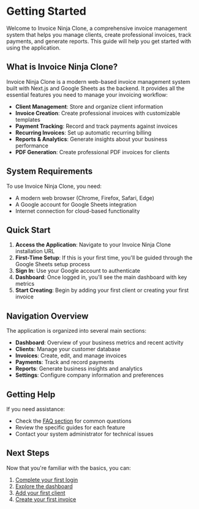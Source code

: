 # Getting Started

Welcome to Invoice Ninja Clone, a comprehensive invoice management system that helps you manage clients, create professional invoices, track payments, and generate reports. This guide will help you get started with using the application.

## What is Invoice Ninja Clone?

Invoice Ninja Clone is a modern web-based invoice management system built with Next.js and Google Sheets as the backend. It provides all the essential features you need to manage your invoicing workflow:

- **Client Management**: Store and organize client information
- **Invoice Creation**: Create professional invoices with customizable templates
- **Payment Tracking**: Record and track payments against invoices
- **Recurring Invoices**: Set up automatic recurring billing
- **Reports & Analytics**: Generate insights about your business performance
- **PDF Generation**: Create professional PDF invoices for clients

## System Requirements

To use Invoice Ninja Clone, you need:

- A modern web browser (Chrome, Firefox, Safari, Edge)
- A Google account for Google Sheets integration
- Internet connection for cloud-based functionality

## Quick Start

1. **Access the Application**: Navigate to your Invoice Ninja Clone installation URL
2. **First-Time Setup**: If this is your first time, you'll be guided through the Google Sheets setup process
3. **Sign In**: Use your Google account to authenticate
4. **Dashboard**: Once logged in, you'll see the main dashboard with key metrics
5. **Start Creating**: Begin by adding your first client or creating your first invoice

## Navigation Overview

The application is organized into several main sections:

- **Dashboard**: Overview of your business metrics and recent activity
- **Clients**: Manage your customer database
- **Invoices**: Create, edit, and manage invoices
- **Payments**: Track and record payments
- **Reports**: Generate business insights and analytics
- **Settings**: Configure company information and preferences

## Getting Help

If you need assistance:

- Check the [FAQ section](../faq/general.md) for common questions
- Review the specific guides for each feature
- Contact your system administrator for technical issues

## Next Steps

Now that you're familiar with the basics, you can:

1. [Complete your first login](./first-login.md)
2. [Explore the dashboard](./dashboard-overview.md)
3. [Add your first client](./clients/adding-clients.md)
4. [Create your first invoice](./invoices/creating-invoices.md)